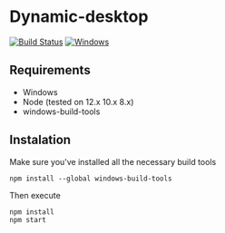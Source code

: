 # Dynamic-desktop
[![Build Status](https://travis-ci.org/JaroslawPokropinski/Dynamic-desktop.svg?branch=master)](https://travis-ci.org/JaroslawPokropinski/Dynamic-desktop)
[![Windows](https://badgen.net/badge/Download/Windows/?color=blue&icon=windows&label)](#)
## Requirements
+ Windows
+ Node (tested on 12.x 10.x 8.x)
+ windows-build-tools
## Instalation
Make sure you've installed all the necessary build tools
```
npm install --global windows-build-tools
```
Then execute
```
npm install
npm start
```

